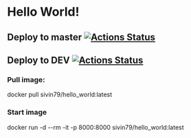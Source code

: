 # Hello World!


## Deploy to master [![Actions Status](https://github.com/sivin79/docker-test-CI-CD/workflows/dockerhub-CI-CD/badge.svg)](https://github.com/sivin79/docker-test-CI-CD/actions)

## Deploy to DEV [![Actions Status](https://github.com/sivin79/docker-test-CI-CD/workflows/dev-dockerhub-CI-CD/badge.svg)](https://github.com/sivin79/docker-test-CI-CD/actions)


### Pull image:
docker pull sivin79/hello_world:latest

### Start image
docker run -d --rm -it -p 8000:8000 sivin79/hello_world:latest


